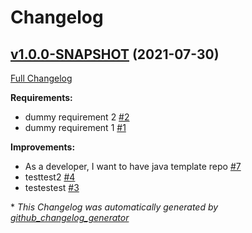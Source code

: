 # Changelog

## [v1.0.0-SNAPSHOT](https://github.com/NASA-PDS/pds-template-repo-java/tree/v1.0.0-SNAPSHOT) (2021-07-30)

[Full Changelog](https://github.com/NASA-PDS/pds-template-repo-java/compare/11104d38a2dfcb23e537dd9e8436b1d3b204d879...v1.0.0-SNAPSHOT)

**Requirements:**

- dummy requirement 2 [\#2](https://github.com/NASA-PDS/pds-template-repo-java/issues/2)
- dummy requirement 1 [\#1](https://github.com/NASA-PDS/pds-template-repo-java/issues/1)

**Improvements:**

- As a developer, I want to have java template repo [\#7](https://github.com/NASA-PDS/pds-template-repo-java/issues/7)
- testtest2 [\#4](https://github.com/NASA-PDS/pds-template-repo-java/issues/4)
- testestest [\#3](https://github.com/NASA-PDS/pds-template-repo-java/issues/3)



\* *This Changelog was automatically generated by [github_changelog_generator](https://github.com/github-changelog-generator/github-changelog-generator)*
